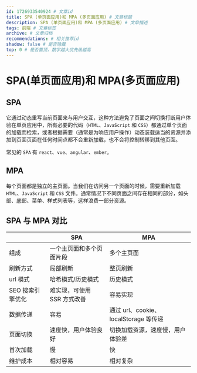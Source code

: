 ```yaml
---
id: 1726933540924 # 文章id
title: SPA (单页面应用)和 MPA (多页面应用) # 文章标题
description: SPA (单页面应用)和 MPA (多页面应用) # 文章描述
tags: 前端 # 文章标签
archive: # 文章归档
recommendations: # 相关推荐id
shadow: false # 是否隐藏
top: 0 # 是否置顶，数字越大优先级越高
---
```


# SPA(单页面应用)和 MPA(多页面应用)

## SPA

它通过动态重写当前页面来与用户交互，这种方法避免了页面之间切换打断用户体验在单页应用中，所有必要的代码（`HTML`、`JavaScript` 和 `CSS`）都通过单个页面的加载而检索，或者根据需要（通常是为响应用户操作）动态装载适当的资源并添加到页面页面在任何时间点都不会重新加载，也不会将控制转移到其他页面。

常见的 `SPA` 有 `react`、`vue`、`angular`、`ember`。

## MPA

每个页面都是独立的主页面。当我们在访问另一个页面的时候，需要重新加载 `HTML`、`JavaScript` 和 `CSS` 文件。通常情况下不同页面之间存在相同的部分，如头部、底部、菜单、样式列表等，这样浪费一部分资源。

## SPA 与 MPA 对比

|                  | SPA                         | MPA                                   |
| ---------------- | --------------------------- | ------------------------------------- |
| 组成             | 一个主页面和多个页面片段    | 多个主页面                            |
| 刷新方式         | 局部刷新                    | 整页刷新                              |
| url 模式         | 哈希模式/历史模式           | 历史模式                              |
| SEO 搜索引擎优化 | 难实现，可使用 SSR 方式改善 | 容易实现                              |
| 数据传递         | 容易                        | 通过 url、cookie、localStorage 等传递 |
| 页面切换         | 速度快，用户体验良好        | 切换加载资源，速度慢，用户体验差      |
| 首次加载         | 慢                          | 快                                    |
| 维护成本         | 相对容易                    | 相对复杂                              |
